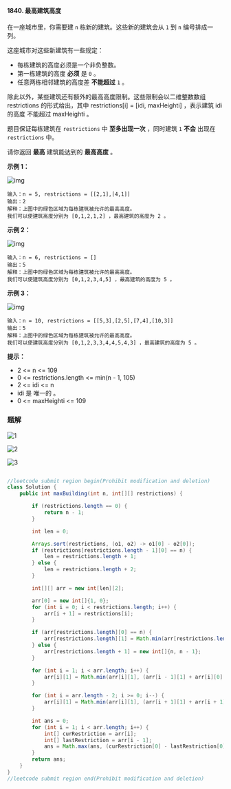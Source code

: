 #### 1840. 最高建筑高度

在一座城市里，你需要建 `n` 栋新的建筑。这些新的建筑会从 `1` 到 `n` 编号排成一列。

这座城市对这些新建筑有一些规定：

- 每栋建筑的高度必须是一个非负整数。
- 第一栋建筑的高度 **必须** 是 `0` 。
- 任意两栋相邻建筑的高度差 **不能超过** `1` 。

除此以外，某些建筑还有额外的最高高度限制。这些限制会以二维整数数组 restrictions 的形式给出，其中 restrictions[i] = [idi, maxHeighti] ，表示建筑 idi 的高度 不能超过 maxHeighti 。

题目保证每栋建筑在 `restrictions` 中 **至多出现一次** ，同时建筑 `1` **不会** 出现在 `restrictions` 中。

请你返回 **最高** 建筑能达到的 **最高高度** 。

**示例 1：**

![img](./images/最高建筑高度/1.jpg)

```shell
输入：n = 5, restrictions = [[2,1],[4,1]]
输出：2
解释：上图中的绿色区域为每栋建筑被允许的最高高度。
我们可以使建筑高度分别为 [0,1,2,1,2] ，最高建筑的高度为 2 。
```

**示例 2：**

![img](./images/最高建筑高度/2.jpg)

```shell
输入：n = 6, restrictions = []
输出：5
解释：上图中的绿色区域为每栋建筑被允许的最高高度。
我们可以使建筑高度分别为 [0,1,2,3,4,5] ，最高建筑的高度为 5 。
```

**示例 3：**

![img](./images/最高建筑高度/3.jpg)

```shell
输入：n = 10, restrictions = [[5,3],[2,5],[7,4],[10,3]]
输出：5
解释：上图中的绿色区域为每栋建筑被允许的最高高度。
我们可以使建筑高度分别为 [0,1,2,3,3,4,4,5,4,3] ，最高建筑的高度为 5 。
```

**提示：**

* 2 <= n <= 109
* 0 <= restrictions.length <= min(n - 1, 105)
* 2 <= idi <= n
* idi 是 唯一的 。
* 0 <= maxHeighti <= 109

### 题解

![1](./images/最高建筑高度/4.jpg)

![2](./images/最高建筑高度/5.jpg)

![3](./images/最高建筑高度/6.jpg)

```java

//leetcode submit region begin(Prohibit modification and deletion)
class Solution {
    public int maxBuilding(int n, int[][] restrictions) {

        if (restrictions.length == 0) {
            return n - 1;
        }

        int len = 0;

        Arrays.sort(restrictions, (o1, o2) -> o1[0] - o2[0]);
        if (restrictions[restrictions.length - 1][0] == n) {
            len = restrictions.length + 1;
        } else {
            len = restrictions.length + 2;
        }

        int[][] arr = new int[len][2];

        arr[0] = new int[]{1, 0};
        for (int i = 0; i < restrictions.length; i++) {
            arr[i + 1] = restrictions[i];
        }

        if (arr[restrictions.length][0] == n) {
            arr[restrictions.length][1] = Math.min(arr[restrictions.length][1], n - 1);
        } else {
            arr[restrictions.length + 1] = new int[]{n, n - 1};
        }

        for (int i = 1; i < arr.length; i++) {
            arr[i][1] = Math.min(arr[i][1], (arr[i - 1][1] + arr[i][0] - arr[i - 1][0]));
        }

        for (int i = arr.length - 2; i >= 0; i--) {
            arr[i][1] = Math.min(arr[i][1], (arr[i + 1][1] + arr[i + 1][0] - arr[i][0]));
        }

        int ans = 0;
        for (int i = 1; i < arr.length; i++) {
            int[] curRestriction = arr[i];
            int[] lastRestriction = arr[i - 1];
            ans = Math.max(ans, (curRestriction[0] - lastRestriction[0] + curRestriction[1] + lastRestriction[1]) / 2);
        }
        return ans;
    }
}
//leetcode submit region end(Prohibit modification and deletion)

```


